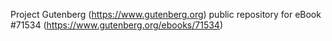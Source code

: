 Project Gutenberg (https://www.gutenberg.org) public repository
for eBook #71534 (https://www.gutenberg.org/ebooks/71534)
